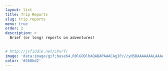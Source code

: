 ```yaml
---
layout: list
title: Trip Reports
slug: trip reports
menu: true
order: 2
description: > 
  Brief (or long) reports on adventures!
  

# http://jsfiddle.net/LPxrT/
image: 'data:image/gif;base64,R0lGODlhAQABAPAAACAgIP///yH5BAAAAAAALAAAAAABAAEAAAICRAEAOw=='
color: '#268bd2'
---
```

